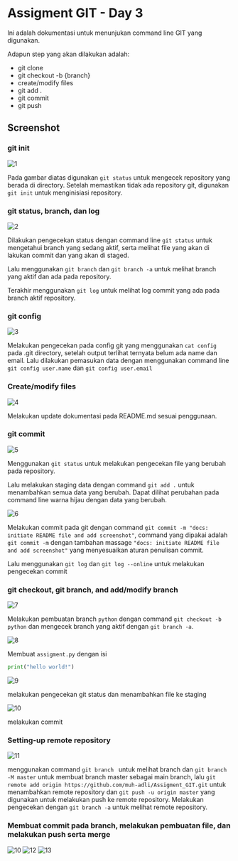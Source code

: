 # Assigment GIT - Day 3

Ini adalah dokumentasi untuk menunjukan command line GIT yang digunakan.

Adapun step yang akan dilakukan adalah:

- git clone
- git checkout -b {branch}
- create/modify files
- git add .
- git commit
- git push

## Screenshot

### git init

<img title="1" alt="1" src="./Screenshot/1. git_init.png">

Pada gambar diatas digunakan `git status` untuk mengecek repository yang berada di directory. Setelah memastikan tidak ada repository git, digunakan `git init` untuk menginisiasi repository.

### git status, branch, dan log

<img title="2" alt="2" src="./Screenshot/2. Pengecekan Status, Log, dan Branch git.png">

Dilakukan pengecekan status dengan command line `git status` untuk mengetahui branch yang sedang aktif, serta melihat file yang akan di lakukan commit dan yang akan di staged.

Lalu menggunakan `git branch` dan `git branch -a` untuk melihat branch yang aktif dan ada pada repository.

Terakhir menggunakan `git log` untuk melihat log commit yang ada pada branch aktif repository.

### git config

<img title="3" alt="3" src="./Screenshot/3. Pengecekan dan setting username dan email pada config git.png">

Melakukan pengecekan pada config git yang menggunakan `cat config` pada .git directory, setelah output terlihat ternyata belum ada name dan email. Lalu dilakukan pemasukan data dengan menggunakan command line `git config user.name` dan `git config user.email`

### Create/modify files

<img title="4" alt="4" src="./Screenshot/4. Melakukan perubahan file readme.png">

Melakukan update dokumentasi pada README.md sesuai penggunaan.

### git commit

<img title="5" alt="5" src="./Screenshot/5. Pengecekan file yang berubah.png">

Menggunakan `git status` untuk melakukan pengecekan file yang berubah pada repository.

Lalu melakukan staging data dengan command `git add .` untuk menambahkan semua data yang berubah. Dapat dilihat perubahan pada command line warna hijau dengan data yang berubah.

<img title="6" alt="6" src="./Screenshot/6. melakukan commit dan mengecek commit.png">

Melakukan commit pada git dengan command `git commit -m "docs: initiate README file and add screenshot"`, command yang dipakai adalah `git commit -m` dengan tambahan massage `"docs: initiate README file and add screenshot"` yang menyesuaikan aturan penulisan commit.

Lalu menggunakan `git log` dan `git log --online` untuk melakukan pengecekan commit

### git checkout, git branch, and add/modify branch

<img title="7" alt="7" src="./Screenshot/7. Melakukan pembuatan branch python.png">

Melakukan pembuatan branch `python` dengan command `git checkout -b python` dan mengecek branch yang aktif dengan `git branch -a`.

<img title="8" alt="8" src="./Screenshot/8. adding python file.png">

Membuat `assigment.py` dengan isi

```python
print("hello world!")
```

<img title="9" alt="9" src="./Screenshot/9. checking git status and add.png">

melakukan pengecekan git status dan menambahkan file ke staging

<img title="10" alt="10" src="./Screenshot/10. commit on diff branch.png">

melakukan commit

### Setting-up remote repository

<img title="11" alt="11" src="./Screenshot/11. connect to remote repo.png">

menggunakan command `git branch ` untuk melihat branch dan `git branch -M master` untuk membuat branch master sebagai main branch, lalu
`git remote add origin https://github.com/muh-adli/Assigment_GIT.git` untuk menambahkan remote repository dan `git push -u origin master` yang digunakan untuk melakukan push ke remote repository. Melakukan pengecekan dengan `git branch -a` untuk melihat remote repository.

### Membuat commit pada branch, melakukan pembuatan file, dan melakukan push serta merge

<img title="10" alt="10" src="./Screenshot/10. commit on diff branch.png">

<img title="12" alt="12" src="./Screenshot/12. melakukan pembuatan file python, commit, dan push ke origin.png">

<img title="13" alt="13" src="./Screenshot/13. membuat push.png">


